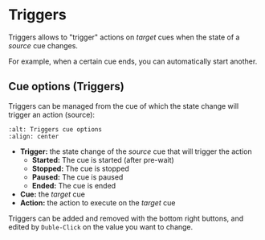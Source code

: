 # Triggers

Triggers allows to "trigger" actions on _target_ cues when the state of a _source_ cue changes.

For example, when a certain cue ends, you can automatically start another.

## Cue options (Triggers)

Triggers can be managed from the cue of which the state change will trigger an action (source):

```{image} ../_static/triggers_cue_options.png
:alt: Triggers cue options
:align: center
```

* **Trigger:** the state change of the _source_ cue that will trigger the action
  * **Started:** The cue is started (after pre-wait)
  * **Stopped:** The cue is stopped
  * **Paused:** The cue is paused
  * **Ended:** The cue is ended
* **Cue:** the _target_ cue
* **Action:** the action to execute on the _target_ cue

Triggers can be added and removed with the bottom right buttons,
and edited by `Duble-Click` on the value you want to change.
